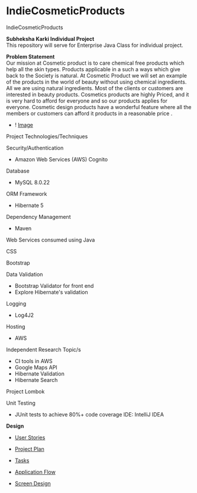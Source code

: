 # IndieCosmeticProducts
IndieCosmeticProducts

**Subheksha Karki Individual Project**    
This repository will serve for Enterprise Java Class for individual project.

**Problem Statement**   
Our mission at Cosmetic product is to care chemical free products which help all the skin types. Products applicable in a such a ways which give back to the Society is natural.
At Cosmetic Product we will set an example of the products in the world of beauty without using chemical ingredients. All we are using natural ingredients.
Most of the clients or customers are interested in beauty products. Cosmetics products are highly Priced, and it is very hard to afford for everyone and so our products applies for everyone.
Cosmetic design products have a wonderful feature where all the members or customers can afford it products in a reasonable price .
* ! [Image](Image/Natural.png)

Project Technologies/Techniques

Security/Authentication
* Amazon Web Services (AWS) Cognito

Database
* MySQL 8.0.22

ORM Framework
* Hibernate 5

Dependency Management
* Maven

Web Services consumed using Java

CSS

Bootstrap

Data Validation

* Bootstrap Validator for front end
* Explore Hibernate's validation

Logging

* Log4J2

Hosting

* AWS

Independent Research Topic/s

* CI tools in AWS
* Google Maps API
* Hibernate Validation
* Hibernate Search

Project Lombok

Unit Testing

* JUnit tests to achieve 80%+ code coverage
  IDE: IntelliJ IDEA


**Design**

* [User Stories](DesignDocuments/userStories.md)

* [Project Plan](DesignDocuments/ProjectPlan.md)

* [Tasks](DesignDocuments/tasks.md)

* [Application Flow](DesignDocuments/applicationFlow.md)

* [Screen Design](DesignDocuments/screens.md)



